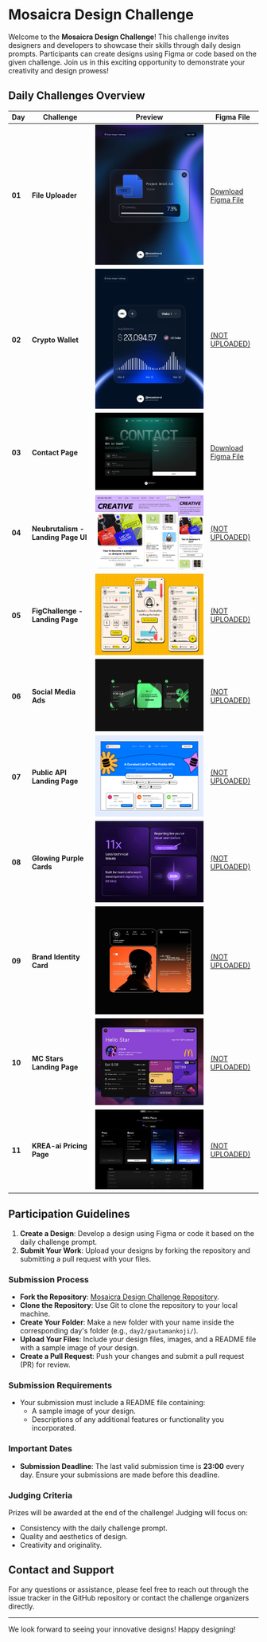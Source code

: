 # Mosaicra Design Challenge

Welcome to the **Mosaicra Design Challenge**! This challenge invites designers and developers to showcase their skills through daily design prompts. Participants can create designs using Figma or code based on the given challenge. Join us in this exciting opportunity to demonstrate your creativity and design prowess!

## Daily Challenges Overview

| **Day** | **Challenge**                      | **Preview**                                                                                                                            | **Figma File**                                                      |
| ------- | ---------------------------------- | -------------------------------------------------------------------------------------------------------------------------------------- | ------------------------------------------------------------------- |
| **01**  | **File Uploader**                  | ![Day 01: File Uploader](./day01--07-10-2024/00-files-uploader/day1-files-uploader.png)                                                | [Download Figma File](./day01/00-files-uploader/files-uploader.fig) |
| **02**  | **Crypto Wallet**                  | ![Day 02: Crypto Wallet](./day02--08-10-2024/00-crypto-wallet/day2-crypto-wallet-post.png)                                             | [(NOT UPLOADED)](./day02/)                                          |
| **03**  | **Contact Page**                   | ![Day 03: Contact Page](./day03--09-10-2024/00-contact-page/day3-contact-page.png)                                                     | [Download Figma File](./day03/00-contact-page/contact-page.fig)     |
| **04**  | **Neubrutalism - Landing Page UI** | ![Day 04: Neubrutalism - Landing Page UI](./day04--10-10-2024/00-neubrutalism-landing-page/img/neubrutalism-landing-page.png)          | [(NOT UPLOADED)](./day04--10-10-2024/)                              |
| **05**  | **FigChallenge - Landing Page**    | ![Day 05: FigChallenge - Landing Page](./day05--11-10-2024/figchallenge-landing-page.png)                                              | [(NOT UPLOADED)](./day05--11-10-2024/)                              |
| **06**  | **Social Media Ads**               | ![Day 06: Social Media Ads](./day06--12-10-2024/social-media-ads.png)                                                                  | [(NOT UPLOADED)](./day06--12-10-2024/)                              |
| **07**  | **Public API Landing Page**        | ![Day 07: Public API Landing Page](./day07--13-10-2024/public-api-landing-page.png)                                                    | [(NOT UPLOADED)](./day07--13-10-2024/)                              |
| **08**  | **Glowing Purple Cards**           | ![Day 08: Glowing Purple Cards](./day08--14-10-2024/glowing-purple-cards.jpg)                                                          | [(NOT UPLOADED)](./day08--14-10-2024/)                              |
| **09**  | **Brand Identity Card**            | ![Day 09: Brand Identity Card](./day09--15-10-2024/brand-identity-card.jpg)                                                            | [(NOT UPLOADED)](./day09--15-10-2024/)                              |
| **10**  | **MC Stars Landing Page**          | ![Day 10: MC Stars Landing Page](./day10--16-10-2024/00-mc-stars-landing-page-concept-design/mc-stars-landing-page-concept-design.jpg) | [(NOT UPLOADED)](./day10--16-10-2024/)                              |
| **11**  | **KREA-ai Pricing Page**           | ![Day 11: KREA-ai Pricing Page](./day11--17-10-2024/krea-ai-pricing-page.jpg)                                                          | [(NOT UPLOADED)](./day11--17-10-2024/)                              |

## Participation Guidelines

1. **Create a Design**: Develop a design using Figma or code it based on the daily challenge prompt.
2. **Submit Your Work**: Upload your designs by forking the repository and submitting a pull request with your files.

### Submission Process

- **Fork the Repository**: [Mosaicra Design Challenge Repository](https://github.com/mosaicra-ui/mosaicra-design-challenge).
- **Clone the Repository**: Use Git to clone the repository to your local machine.
- **Create Your Folder**: Make a new folder with your name inside the corresponding day's folder (e.g., `day2/gautamankoji/`).
- **Upload Your Files**: Include your design files, images, and a README file with a sample image of your design.
- **Create a Pull Request**: Push your changes and submit a pull request (PR) for review.

### Submission Requirements

- Your submission must include a README file containing:
  - A sample image of your design.
  - Descriptions of any additional features or functionality you incorporated.
  
### Important Dates

- **Submission Deadline**: The last valid submission time is **23:00** every day. Ensure your submissions are made before this deadline.

### Judging Criteria

Prizes will be awarded at the end of the challenge! Judging will focus on:
- Consistency with the daily challenge prompt.
- Quality and aesthetics of design.
- Creativity and originality.

## Contact and Support

For any questions or assistance, please feel free to reach out through the issue tracker in the GitHub repository or contact the challenge organizers directly.

---

We look forward to seeing your innovative designs! Happy designing!
